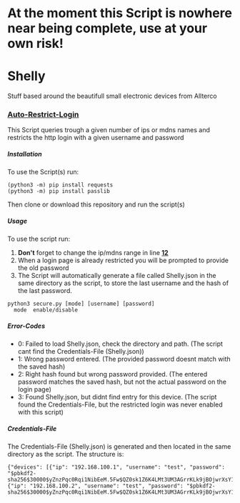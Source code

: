 # At the moment this Script is nowhere near being complete, use at your own risk!

# Shelly
Stuff based around the beautifull small electronic devices from Allterco

### [Auto-Restrict-Login](Scripts/secure.py)
This Script queries trough a given number of ips or mdns names and restricts the http login with a given username and password

##### Installation
To use the Script(s) run:
```
(python3 -m) pip install requests
(python3 -m) pip install passlib
```
Then clone or download this repository and run the script(s)

##### Usage
To use the script run:
1. **Don't** forget to change the ip/mdns range in line **[12](https://github.com/Floplosion05/Shelly/blob/1bb07f124326b38dcee3988aaf8065b9076dca41/Scripts/secure.py#L12)**
2. When a login page is already restricted you will be prompted to provide the old password
3. The Script will automatically generate a file called Shelly.json in the same directory as the script, to store the last username and the hash of the last password.
```
python3 secure.py [mode] [username] [password]
  mode  enable/disable
```
##### Error-Codes
  - 0: Failed to load Shelly.json, check the directory and path. (The script cant find the Credentials-File (Shelly.json))
  - 1: Wrong password entered. (The provided password doesnt match with the saved hash)
  - 2: Right hash found but wrong password provided. (The entered password matches the saved hash, but not the actual password on the login page)
  - 3: Found Shelly.json, but didnt find entry for this device. (The script found the Credentials-File, but the restricted login was never enabled with this script)

##### Credentials-File
The Credentials-File (Shelly.json) is generated and then located in the same directory as the script.
The structure is:
```
{"devices": [{"ip": "192.168.100.1", "username": "test", "password": "$pbkdf2-sha256$30000$yZnzPqc0Rqi1NibEeM.5Fw$QZ0sk1Z6K4LMt3UM3AGrrKLk9jBOjwrXsY1psfAPY4Q"}, {"ip": "192.168.100.2", "username": "test", "password": "$pbkdf2-sha256$30000$yZnzPqc0Rqi1NibEeM.5Fw$QZ0sk1Z6K4LMt3UM3AGrrKLk9jBOjwrXsY1psfAPY4Q"}]}
```

